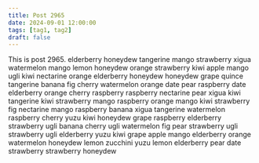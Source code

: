 ```yaml
---
title: Post 2965
date: 2024-09-01 12:00:00
tags: [tag1, tag2]
draft: false
---
```

This is post 2965.
elderberry
honeydew
tangerine
mango
strawberry
xigua
watermelon
mango
lemon
honeydew
orange
strawberry
kiwi
apple
mango
ugli
kiwi
nectarine
orange
elderberry
honeydew
honeydew
grape
quince
tangerine
banana
fig
cherry
watermelon
orange
date
pear
raspberry
date
elderberry
orange
cherry
raspberry
raspberry
nectarine
pear
xigua
kiwi
tangerine
kiwi
strawberry
mango
raspberry
orange
mango
kiwi
strawberry
fig
nectarine
mango
raspberry
banana
xigua
tangerine
watermelon
raspberry
cherry
yuzu
kiwi
honeydew
grape
raspberry
elderberry
strawberry
ugli
banana
cherry
ugli
watermelon
fig
pear
strawberry
ugli
strawberry
ugli
elderberry
yuzu
kiwi
grape
apple
mango
elderberry
orange
watermelon
honeydew
lemon
zucchini
yuzu
lemon
elderberry
pear
date
strawberry
strawberry
honeydew

